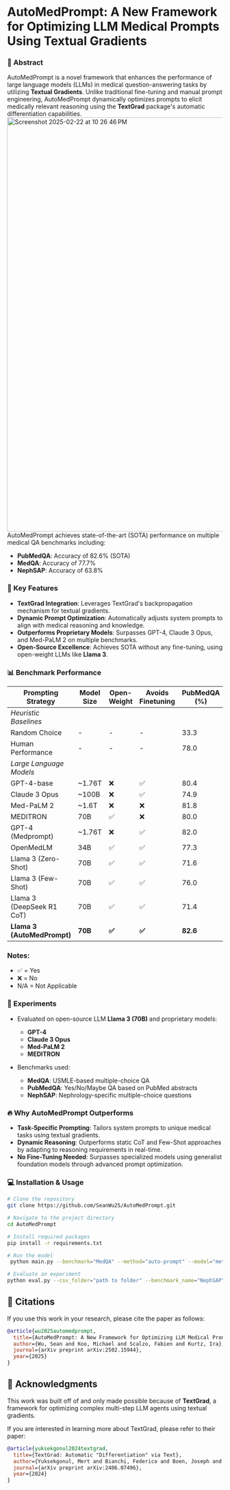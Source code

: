 # AutoMedPrompt: A New Framework for Optimizing LLM Medical Prompts Using Textual Gradients


### 📘 Abstract
AutoMedPrompt is a novel framework that enhances the performance of large language models (LLMs) in medical question-answering tasks by utilizing **Textual Gradients**. Unlike traditional fine-tuning and manual prompt engineering, AutoMedPrompt dynamically optimizes prompts to elicit medically relevant reasoning using the **TextGrad** package's automatic differentiation capabilities.
<img width="966" alt="Screenshot 2025-02-22 at 10 26 46 PM" src="https://github.com/user-attachments/assets/2d61106e-87f7-442f-b8c5-bb5cef7c3d8c" />
AutoMedPrompt achieves state-of-the-art (SOTA) performance on multiple medical QA benchmarks including:
- **PubMedQA**: Accuracy of 82.6% (SOTA)
- **MedQA**: Accuracy of 77.7%
- **NephSAP**: Accuracy of 63.8%



### 🚀 Key Features
- **TextGrad Integration**: Leverages TextGrad's backpropagation mechanism for textual gradients.
- **Dynamic Prompt Optimization**: Automatically adjusts system prompts to align with medical reasoning and knowledge.
- **Outperforms Proprietary Models**: Surpasses GPT-4, Claude 3 Opus, and Med-PaLM 2 on multiple benchmarks.
- **Open-Source Excellence**: Achieves SOTA without any fine-tuning, using open-weight LLMs like **Llama 3**.


### 📊 Benchmark Performance


| **Prompting Strategy**            | **Model Size** | **Open-Weight** | **Avoids Finetuning** | **PubMedQA (%)** | **MedQA (%)** | **NephSAP (%)** |
|----------------------------------|----------------|-----------------|----------------------|------------------|---------------|-----------------|
| *Heuristic Baselines*             |                |                 |                      |                  |               |                 |
| Random Choice                     | -              | -               | -                    | 33.3             | 25.0          | 24.1            |
| Human Performance                 | -              | -               | -                    | 78.0             | 60.0          | 76.0            |
| *Large Language Models*           |                |                 |                      |                  |               |                 |
| GPT-4-base                        | ~1.76T         | ❌               | ✅                   | 80.4             | 81.7          | 63.6            |
| Claude 3 Opus                     | ~100B          | ❌               | ✅                   | 74.9             | 64.7          | 40.8            |
| Med-PaLM 2                        | ~1.6T          | ❌               | ❌                   | 81.8             | 85.4          | N/A             |
| MEDITRON                          | 70B            | ✅               | ❌                   | 80.0             | 65.4          | 29.8            |
| GPT-4 (Medprompt)                 | ~1.76T         | ❌               | ✅                   | 82.0             | 90.2          | N/A             |
| OpenMedLM                         | 34B            | ✅               | ✅                   | 77.3             | 72.6          | N/A             |
| Llama 3 (Zero-Shot)               | 70B            | ✅               | ✅                   | 71.6             | 75.2          | 61.6            |
| Llama 3 (Few-Shot)                | 70B            | ✅               | ✅                   | 76.0             | 75.4          | 58.8            |
| Llama 3 (DeepSeek R1 CoT)         | 70B            | ✅               | ✅                   | 71.4             | 76.4          | 48.0            |
| **Llama 3 (AutoMedPrompt)**       | **70B**        | **✅**           | **✅**               | **82.6**         | **77.7**      | **63.8**        |


### Notes:
- ✅ = Yes
- ❌ = No
- N/A = Not Applicable


### 🔬 Experiments

- Evaluated on open-source LLM **Llama 3 (70B)** and proprietary models:
  - **GPT-4**
  - **Claude 3 Opus**
  - **Med-PaLM 2**
  - **MEDITRON**

- Benchmarks used:
  - **MedQA**: USMLE-based multiple-choice QA
  - **PubMedQA**: Yes/No/Maybe QA based on PubMed abstracts
  - **NephSAP**: Nephrology-specific multiple-choice questions



### 🔥 Why AutoMedPrompt Outperforms
- **Task-Specific Prompting**: Tailors system prompts to unique medical tasks using textual gradients.
- **Dynamic Reasoning**: Outperforms static CoT and Few-Shot approaches by adapting to reasoning requirements in real-time.
- **No Fine-Tuning Needed**: Surpasses specialized models using generalist foundation models through advanced prompt optimization.

### 💻 Installation & Usage

```bash
# Clone the repository
git clone https://github.com/SeanWu25/AutoMedPrompt.git

# Navigate to the project directory
cd AutoMedPrompt

# Install required packages
pip install -r requirements.txt

# Run the model
 python main.py --benchmark="MedQA" --method="auto-prompt" --model="meta-llama/Llama-3-70b-chat-hf"

# Evaluate an experiment
python eval.py --csv_folder="path to folder" --benchmark_name="NephSAP"
```


## 📜 Citations

If you use this work in your research, please cite the paper as follows:

```bibtex
@article{wu2025automedprompt,
  title={AutoMedPrompt: A New Framework for Optimizing LLM Medical Prompts Using Textual Gradients},
  author={Wu, Sean and Koo, Michael and Scalzo, Fabien and Kurtz, Ira},
  journal={arXiv preprint arXiv:2502.15944},
  year={2025}
}
```

## 🙏 Acknowledgments
This work was built off of and only made possible because of **TextGrad**, a framework for optimizing complex multi-step LLM agents using textual gradients.

If you are interested in learning more about TextGrad, please refer to their paper:

```bibtex
@article{yuksekgonul2024textgrad,
  title={TextGrad: Automatic "Differentiation" via Text},
  author={Yuksekgonul, Mert and Bianchi, Federico and Boen, Joseph and Liu, Sheng and Huang, Zhi and Guestrin, Carlos and Zou, James},
  journal={arXiv preprint arXiv:2406.07496},
  year={2024}
}
```

